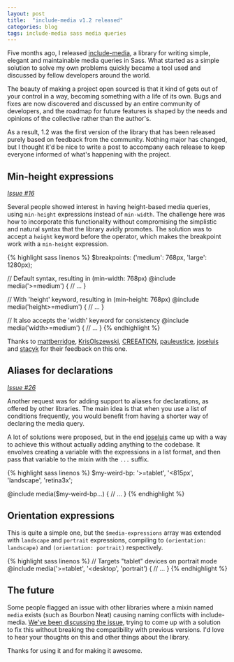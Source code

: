 ```yaml
---
layout: post
title:  "include-media v1.2 released"
categories: blog
tags: include-media sass media queries
---
```

Five months ago, I released [include-media](http://include-media.com), a library for writing simple, elegant and maintainable media queries in Sass. What started as a simple solution to solve my own problems quickly became a tool used and discussed by fellow developers around the world.<!--more-->

The beauty of making a project open sourced is that it kind of gets out of your control in a way, becoming something with a life of its own. Bugs and fixes are now discovered and discussed by an entire community of developers, and the roadmap for future features is shaped by the needs and opinions of the collective rather than the author's.

As a result, 1.2 was the first version of the library that has been released purely based on feedback from the community. Nothing major has changed, but I thought it'd be nice to write a post to accompany each release to keep everyone informed of what's happening with the project.

## Min-height expressions

*[Issue #16](https://github.com/eduardoboucas/include-media/issues/16)*

Several people showed interest in having height-based media queries, using `min-height` expressions instead of `min-width`. The challenge here was how to incorporate this functionality without compromising the simplistic and natural syntax that the library avidly promotes. The solution was to accept a `height` keyword before the operator, which makes the breakpoint work with a `min-height` expression.

{% highlight sass linenos %}
$breakpoints: ('medium': 768px, 'large': 1280px);

// Default syntax, resulting in (min-width: 768px)
@include media('>=medium') {
    // ...
}

// With 'height' keyword, resulting in (min-height: 768px)
@include media('height>=medium') {
    // ...
}

// It also accepts the 'width' keyword for consistency
@include media('width>=medium') {
    // ...
}
{% endhighlight %}

Thanks to [mattberridge](https://github.com/mattberridge), [KrisOlszewski](https://github.com/KrisOlszewski), [CREEATION](https://github.com/CREEATION), [pauleustice](https://github.com/pauleustice), [joseluis](https://github.com/joseluis) and [stacyk](https://github.com/stacyk) for their feedback on this one.

## Aliases for declarations

*[Issue #26](https://github.com/eduardoboucas/include-media/issues/26)*

Another request was for adding support to aliases for declarations, as offered by other libraries. The main idea is that when you use a list of conditions frequently, you would benefit from having a shorter way of declaring the media query.

A lot of solutions were proposed, but in the end [joseluis](https://github.com/joseluis) came up with a way to achieve this without actually adding anything to the codebase. It envolves creating a variable with the expressions in a list format, and then pass that variable to the mixin with the `...` suffix.

{% highlight sass linenos %}
$my-weird-bp: '>=tablet', '<815px', 'landscape', 'retina3x';

@include media($my-weird-bp...) {
    // ...
}
{% endhighlight %}

## Orientation expressions

This is quite a simple one, but the `$media-expressions` array was extended with `landscape` and `portrait` expressions, compiling to `(orientation: landscape)` and `(orientation: portrait)` respectively.

{% highlight sass linenos %}
// Targets "tablet" devices on portrait mode
@include media('>=tablet', '<desktop', 'portrait') {
    // ...
}
{% endhighlight %}

## The future

Some people flagged an issue with other libraries where a mixin named `media` exists (such as Bourbon Neat) causing naming conflicts with include-media. [We've been discussing the issue](https://github.com/eduardoboucas/include-media/issues/32), trying to come up with a solution to fix this without breaking the compatibility with previous versions. I'd love to hear your thoughts on this and other things about the library.

Thanks for using it and for making it awesome.<!--tomb-->

